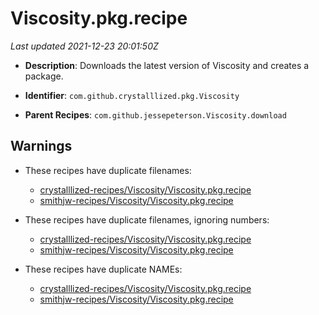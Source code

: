 # Viscosity.pkg.recipe

_Last updated 2021-12-23 20:01:50Z_

- **Description**: Downloads the latest version of Viscosity and creates a package.

- **Identifier**: `com.github.crystalllized.pkg.Viscosity`

- **Parent Recipes**: `com.github.jessepeterson.Viscosity.download`


## Warnings

- These recipes have duplicate filenames:
    - [crystalllized-recipes/Viscosity/Viscosity.pkg.recipe](/autopkg-dupe-tracker/crystalllized-recipes/Viscosity/Viscosity.pkg.recipe)
    - [smithjw-recipes/Viscosity/Viscosity.pkg.recipe](/autopkg-dupe-tracker/smithjw-recipes/Viscosity/Viscosity.pkg.recipe)

- These recipes have duplicate filenames, ignoring numbers:
    - [crystalllized-recipes/Viscosity/Viscosity.pkg.recipe](/autopkg-dupe-tracker/crystalllized-recipes/Viscosity/Viscosity.pkg.recipe)
    - [smithjw-recipes/Viscosity/Viscosity.pkg.recipe](/autopkg-dupe-tracker/smithjw-recipes/Viscosity/Viscosity.pkg.recipe)

- These recipes have duplicate NAMEs:
    - [crystalllized-recipes/Viscosity/Viscosity.pkg.recipe](/autopkg-dupe-tracker/crystalllized-recipes/Viscosity/Viscosity.pkg.recipe)
    - [smithjw-recipes/Viscosity/Viscosity.pkg.recipe](/autopkg-dupe-tracker/smithjw-recipes/Viscosity/Viscosity.pkg.recipe)